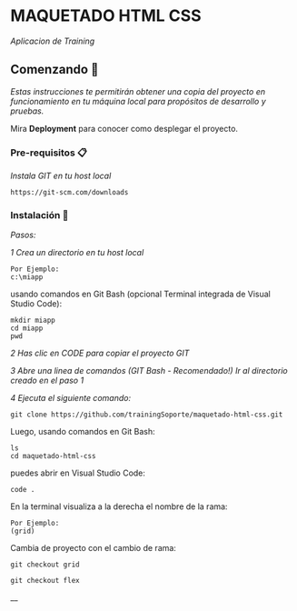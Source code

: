 # MAQUETADO HTML CSS

_Aplicacion de Training_

## Comenzando 🚀

_Estas instrucciones te permitirán obtener una copia del proyecto en funcionamiento en tu máquina local para propósitos de desarrollo y pruebas._

Mira **Deployment** para conocer como desplegar el proyecto.


### Pre-requisitos 📋

_Instala GIT en tu host local_

```
https://git-scm.com/downloads
```

### Instalación 🔧

_Pasos:_

_1 Crea un directorio en tu host local_

```
Por Ejemplo:
c:\miapp
```

usando comandos en Git Bash (opcional Terminal integrada de Visual Studio Code):

```
mkdir miapp
cd miapp
pwd

```

_2 Has clic en CODE para copiar el proyecto GIT_

_3 Abre una linea de comandos (GIT Bash - Recomendado!) Ir al directorio creado en el paso 1_

_4 Ejecuta el siguiente comando:_

```
git clone https://github.com/trainingSoporte/maquetado-html-css.git
```
Luego, usando comandos en Git Bash:

```
ls
cd maquetado-html-css
```

puedes abrir en Visual Studio Code:
```
code .

```
En la terminal visualiza a la derecha el nombre de la rama:
```
Por Ejemplo:
(grid)
```

Cambia de proyecto con el cambio de rama:
```
git checkout grid
```
```
git checkout flex
```
__


